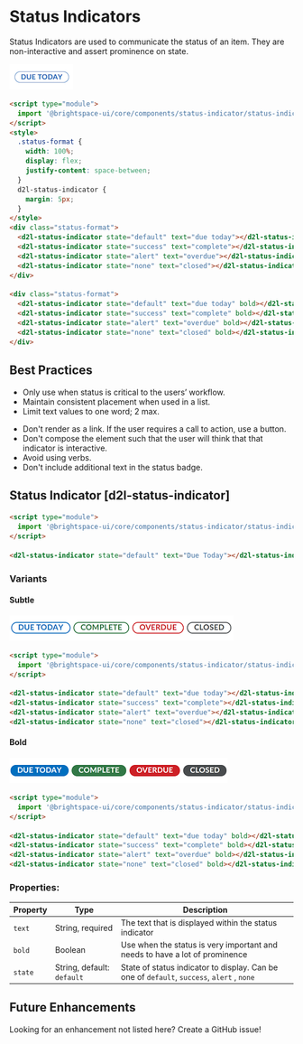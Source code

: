 # Status Indicators
Status Indicators are used to communicate the status of an item. They are non-interactive and assert prominence on state.

<!-- docs: start hidden content -->
![screenshot of status-indicator component](./screenshots/default-indicator.png)
<!-- docs: end hidden content -->

<!-- docs: demo -->
```html
<script type="module">
  import '@brightspace-ui/core/components/status-indicator/status-indicator.js';
</script>
<style>
  .status-format {
    width: 100%;
    display: flex;
    justify-content: space-between;
  }
  d2l-status-indicator {
    margin: 5px;
  }
</style>
<div class="status-format">
  <d2l-status-indicator state="default" text="due today"></d2l-status-indicator>
  <d2l-status-indicator state="success" text="complete"></d2l-status-indicator>
  <d2l-status-indicator state="alert" text="overdue"></d2l-status-indicator>
  <d2l-status-indicator state="none" text="closed"></d2l-status-indicator>
</div>

<div class="status-format">
  <d2l-status-indicator state="default" text="due today" bold></d2l-status-indicator>
  <d2l-status-indicator state="success" text="complete" bold></d2l-status-indicator>
  <d2l-status-indicator state="alert" text="overdue" bold></d2l-status-indicator>
  <d2l-status-indicator state="none" text="closed" bold></d2l-status-indicator>
</div>
```

## Best Practices
<!-- docs: start best practices -->
<!-- docs: start dos -->
* Only use when status is critical to the users’ workflow.
* Maintain consistent placement when used in a list.
* Limit text values to one word; 2 max.
<!-- docs: end dos -->

<!-- docs: start donts -->
* Don't render as a link. If the user requires a call to action, use a button.
* Don't compose the element such that the user will think that that indicator is interactive.
* Avoid using verbs.
* Don't include additional text in the status badge.
<!-- docs: end donts -->
<!-- docs: end best practices -->

## Status Indicator [d2l-status-indicator]

<!-- docs: demo live name:d2l-status-indicator -->
```html
<script type="module">
  import '@brightspace-ui/core/components/status-indicator/status-indicator.js';
</script>

<d2l-status-indicator state="default" text="Due Today"></d2l-status-indicator>
```
<!-- docs: start hidden content -->
### Variants

#### Subtle
![screenshot of all subtle status indicator variants](./screenshots/subtle-indicators.png)
```html
<script type="module">
  import '@brightspace-ui/core/components/status-indicator/status-indicator.js';
</script>

<d2l-status-indicator state="default" text="due today"></d2l-status-indicator>
<d2l-status-indicator state="success" text="complete"></d2l-status-indicator>
<d2l-status-indicator state="alert" text="overdue"></d2l-status-indicator>
<d2l-status-indicator state="none" text="closed"></d2l-status-indicator>
```

#### Bold
![screenshot of all bold status indicator variants](./screenshots/bold-indicators.png)
```html
<script type="module">
  import '@brightspace-ui/core/components/status-indicator/status-indicator.js';
</script>

<d2l-status-indicator state="default" text="due today" bold></d2l-status-indicator>
<d2l-status-indicator state="success" text="complete" bold></d2l-status-indicator>
<d2l-status-indicator state="alert" text="overdue" bold></d2l-status-indicator>
<d2l-status-indicator state="none" text="closed" bold></d2l-status-indicator>
```

### Properties:

| Property | Type | Description |
|--|--|--|
| `text` | String, required | The text that is displayed within the status indicator |
| `bold` | Boolean | Use when the status is very important and needs to have a lot of prominence |
| `state` | String, default: `default` | State of status indicator to display. Can be one of  `default`, `success`, `alert` , `none` |

## Future Enhancements

Looking for an enhancement not listed here? Create a GitHub issue!
<!-- docs: end hidden content -->
